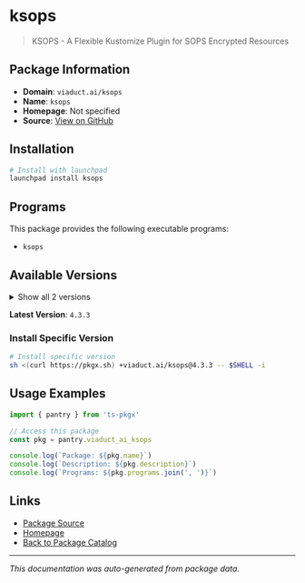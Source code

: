 # ksops

> KSOPS - A Flexible Kustomize Plugin for SOPS Encrypted Resources

## Package Information

- **Domain**: `viaduct.ai/ksops`
- **Name**: `ksops`
- **Homepage**: Not specified
- **Source**: [View on GitHub](https://github.com/pkgxdev/pantry/tree/main/projects/viaduct.ai/ksops/package.yml)

## Installation

```bash
# Install with launchpad
launchpad install ksops
```

## Programs

This package provides the following executable programs:

- `ksops`

## Available Versions

<details>
<summary>Show all 2 versions</summary>

- `4.3.3`, `4.3.2`

</details>

**Latest Version**: `4.3.3`

### Install Specific Version

```bash
# Install specific version
sh <(curl https://pkgx.sh) +viaduct.ai/ksops@4.3.3 -- $SHELL -i
```

## Usage Examples

```typescript
import { pantry } from 'ts-pkgx'

// Access this package
const pkg = pantry.viaduct_ai_ksops

console.log(`Package: ${pkg.name}`)
console.log(`Description: ${pkg.description}`)
console.log(`Programs: ${pkg.programs.join(', ')}`)
```

## Links

- [Package Source](https://github.com/pkgxdev/pantry/tree/main/projects/viaduct.ai/ksops/package.yml)
- [Homepage](#)
- [Back to Package Catalog](../package-catalog.md)

---

*This documentation was auto-generated from package data.*
